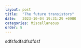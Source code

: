 ```yaml
---
layout: post
title:  "The future transistors"
date:   2023-10-04 19:31:29 +0900
categories: Miscellaneous
order: 8
---
```

sdfsfsdfsdfsdfdsf